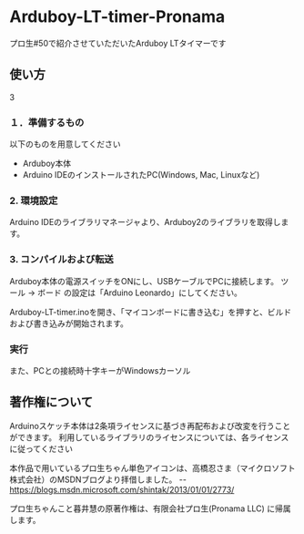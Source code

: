 # Arduboy-LT-timer-Pronama
プロ生#50で紹介させていただいたArduboy LTタイマーです


## 使い方
3


### １．準備するもの
以下のものを用意してください

* Arduboy本体
* Arduino IDEのインストールされたPC(Windows, Mac, Linuxなど)

### 2. 環境設定

Arduino IDEのライブラリマネージャより、Arduboy2のライブラリを取得します。

### 3. コンパイルおよび転送
Arduboy本体の電源スイッチをONにし、USBケーブルでPCに接続します。
ツール -> ボード の設定は「Arduino Leonardo」にしてください。

Arduboy-LT-timer.inoを開き、「マイコンボードに書き込む」を押すと、ビルドおよび書き込みが開始されます。

### 実行

また、PCとの接続時十字キーがWindowsカーソル

## 著作権について
Arduinoスケッチ本体は2条項ライセンスに基づき再配布および改変を行うことができます。
利用しているライブラリのライセンスについては、各ライセンスに従ってください

本作品で用いているプロ生ちゃん単色アイコンは、高橋忍さま（マイクロソフト株式会社）のMSDNブログより拝借しました。
-- https://blogs.msdn.microsoft.com/shintak/2013/01/01/2773/

プロ生ちゃんこと暮井慧の原著作権は、有限会社プロ生(Pronama LLC) に帰属します。



